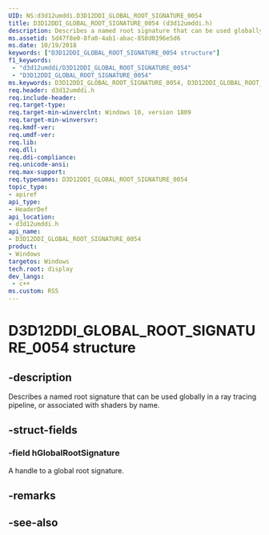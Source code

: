 ```yaml
---
UID: NS:d3d12umddi.D3D12DDI_GLOBAL_ROOT_SIGNATURE_0054
title: D3D12DDI_GLOBAL_ROOT_SIGNATURE_0054 (d3d12umddi.h)
description: Describes a named root signature that can be used globally in a ray tracing pipeline, or associated with shaders by name.
ms.assetid: 5d47f8e0-8fa0-4ab1-abac-858d0396e5d6
ms.date: 10/19/2018
keywords: ["D3D12DDI_GLOBAL_ROOT_SIGNATURE_0054 structure"]
f1_keywords:
 - "d3d12umddi/D3D12DDI_GLOBAL_ROOT_SIGNATURE_0054"
 - "D3D12DDI_GLOBAL_ROOT_SIGNATURE_0054"
ms.keywords: D3D12DDI_GLOBAL_ROOT_SIGNATURE_0054, D3D12DDI_GLOBAL_ROOT_SIGNATURE_0054, 
req.header: d3d12umddi.h
req.include-header:
req.target-type:
req.target-min-winverclnt: Windows 10, version 1809
req.target-min-winversvr:
req.kmdf-ver:
req.umdf-ver:
req.lib:
req.dll:
req.ddi-compliance:
req.unicode-ansi:
req.max-support:
req.typenames: D3D12DDI_GLOBAL_ROOT_SIGNATURE_0054
topic_type: 
- apiref
api_type: 
- HeaderDef
api_location: 
- d3d12umddi.h
api_name: 
- D3D12DDI_GLOBAL_ROOT_SIGNATURE_0054
product:
- Windows
targetos: Windows
tech.root: display
dev_langs:
 - c++
ms.custom: RS5
---
```


# D3D12DDI_GLOBAL_ROOT_SIGNATURE_0054 structure

## -description

Describes a named root signature that can be used globally in a ray tracing pipeline, or associated with shaders by name.

## -struct-fields

### -field hGlobalRootSignature
 
A handle to a global root signature.

## -remarks

## -see-also
